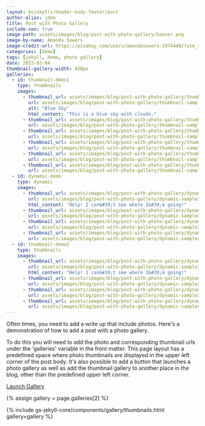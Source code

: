 ```yaml
---
layout: bojekylls/header-body-footer/post
author-alias: jdoe
title: Post with Photo Gallery
include-seo: true
image-path: assets/images/blog/post-with-photo-gallery/banner.png
image-by-name: Amanda Sowers
image-credit-url: https://pixabay.com/users/amandasowers-1974449/?utm_source=link-attribution&amp;utm_medium=referral&amp;utm_campaign=image&amp;utm_content=1597095
categories: [demo]
tags: [jekyll, demo, photo gallery]
date: 2023-03-04
thumbnail-gallery-width: 450px
galleries:
  - id: thumbnail-demo1
    type: thumbnails
    images:
      - thumbnail_url: assets/images/blog/post-with-photo-gallery/thumbnail-sample1-th.jpg
        url: assets/images/blog/post-with-photo-gallery/thumbnail-sample1.jpg
        alt: "Blue Sky"
        html_content: "This is a blue sky with clouds."
      - thumbnail_url: assets/images/blog/post-with-photo-gallery/thumbnail-sample10-th.jpg
        url: assets/images/blog/post-with-photo-gallery/thumbnail-sample10.jpg
      - thumbnail_url: assets/images/blog/post-with-photo-gallery/thumbnail-sample11-th.jpg
        url: assets/images/blog/post-with-photo-gallery/thumbnail-sample11.jpg
      - thumbnail_url: assets/images/blog/post-with-photo-gallery/thumbnail-sample12-th.jpg
        url: assets/images/blog/post-with-photo-gallery/thumbnail-sample12.jpg
      - thumbnail_url: assets/images/blog/post-with-photo-gallery/thumbnail-sample2-th.jpg
        url: assets/images/blog/post-with-photo-gallery/thumbnail-sample2.jpg
      - thumbnail_url: assets/images/blog/post-with-photo-gallery/thumbnail-sample4-th.jpg
        url: assets/images/blog/post-with-photo-gallery/thumbnail-sample4.jpg
  - id: dynamic-demo
    type: dynamic
    images:
      - thumbnail_url: assets/images/blog/post-with-photo-gallery/dynamic-sample1-th.jpg
        url: assets/images/blog/post-with-photo-gallery/dynamic-sample1.jpg
        html_content: "Help! I can&#39;t see where I&#39;m going!"
      - thumbnail_url: assets/images/blog/post-with-photo-gallery/dynamic-sample2-th.jpg
        url: assets/images/blog/post-with-photo-gallery/dynamic-sample2-th.jpg
      - thumbnail_url: assets/images/blog/post-with-photo-gallery/dynamic-sample3-th.jpg
        url: assets/images/blog/post-with-photo-gallery/dynamic-sample3-th.jpg
      - thumbnail_url: assets/images/blog/post-with-photo-gallery/dynamic-sample4-th.jpg
        url: assets/images/blog/post-with-photo-gallery/dynamic-sample4-th.jpg
  - id: thumbnail-demo2
    type: thumbnails
    images:
      - thumbnail_url: assets/images/blog/post-with-photo-gallery/dynamic-sample1-th.jpg
        url: assets/images/blog/post-with-photo-gallery/dynamic-sample1.jpg
        html_content: "Help! I can&#39;t see where I&#39;m going!"
      - thumbnail_url: assets/images/blog/post-with-photo-gallery/dynamic-sample2-th.jpg
        url: assets/images/blog/post-with-photo-gallery/dynamic-sample2-th.jpg
      - thumbnail_url: assets/images/blog/post-with-photo-gallery/dynamic-sample3-th.jpg
        url: assets/images/blog/post-with-photo-gallery/dynamic-sample3-th.jpg
      - thumbnail_url: assets/images/blog/post-with-photo-gallery/dynamic-sample4-th.jpg
        url: assets/images/blog/post-with-photo-gallery/dynamic-sample4-th.jpg
---
```


Often times, you need to add a write up that include photos. Here's a demonstration of how to add a post with a photo gallery.
<!--more-->

To do this you will need to add the photo and corresponding thumbnail urls under the 'galleries' variable in the front matter. This page layout has a predefined space where photo thumbnails are displayed in the upper left corner of the post body. It's also possible to add a button that launches a photo gallery as well as add the thumbnail gallery to another place in the blog, other than the predefined upper left corner.

<a class="gs-bjk-button gs-bjk-button-solid-blue" href="#" id="dynamic-demo">Launch Gallery</a>

{% assign gallery = page.galleries[2] %}
<section class="gs-bjk-panel-gray gs-bjk-post-thumbnails" style="width: 450px">
	{% include gs-jekyll-core/components/gallery/thumbnails.html gallery=gallery %}
</section>

